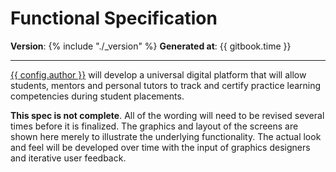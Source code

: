 # Functional Specification

__Version__: {% include "./_version" %}
__Generated at__: {{ gitbook.time }}

---

[{{ config.author }}][1] will develop a universal digital platform that will allow students, mentors and personal tutors to track and certify practice learning competencies during student placements.

__This spec is not complete__. All of the wording will need to be revised several times before it is finalized. The graphics and layout of the screens are shown here merely to illustrate the underlying functionality. The actual look and feel will be developed over time with the input of graphics designers and iterative user feedback.

[1]: http://astraldynamics.co.uk
